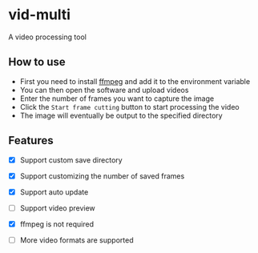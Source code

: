 # vid-multi

A video processing tool

## How to use

* First you need to install [ffmpeg](https://ffmpeg.org/) and add it to the environment variable
* You can then open the software and upload videos
* Enter the number of frames you want to capture the image
* Click the `Start frame cutting` button to start processing the video
* The image will eventually be output to the specified directory

## Features

* [x] Support custom save directory
* [x] Support customizing the number of saved frames
* [x] Support auto update
* [ ] Support video preview
* [x] ffmpeg is not required
* [ ] More video formats are supported



